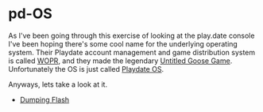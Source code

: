 # pd-OS

As I've been going through this exercise of looking at the play.date console
I've been hoping there's some cool name for the underlying operating system.
Their Playdate account management and game distribution system is called
[WOPR](https://panic.com/blog/help-wanted-python-web-services-engineer-early-2022/),
and they made the legendary [Untitled Goose Game](https://goose.game/).
Unfortunately the OS is just called [Playdate OS](https://panic.com/blog/help-wanted-playdate-senior-qa-release-engineer-march-2022/).

Anyways, lets take a look at it.

- [Dumping Flash](./DumpingFlash.md)